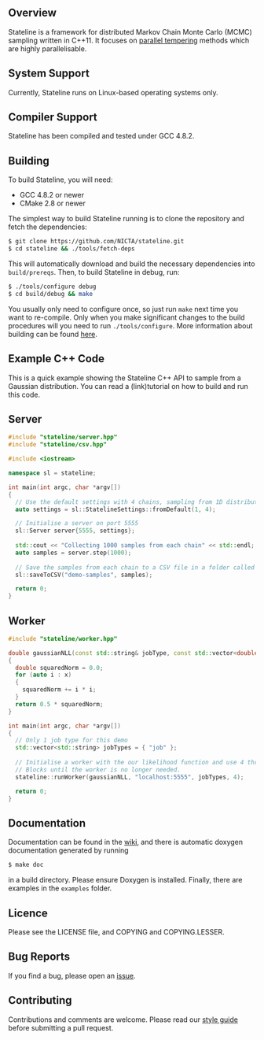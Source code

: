 ## Overview
Stateline is a framework for distributed Markov Chain Monte Carlo (MCMC) sampling written in C++11. It focuses on [parallel tempering](http://en.wikipedia.org/wiki/Parallel_tempering) methods which are highly parallelisable.

## System Support
Currently, Stateline runs on Linux-based operating systems only.

## Compiler Support
Stateline has been compiled and tested under GCC 4.8.2.

## Building
To build Stateline, you will need:
* GCC 4.8.2 or newer
* CMake 2.8 or newer

The simplest way to build Stateline running is to clone the repository and fetch the dependencies:

```bash
$ git clone https://github.com/NICTA/stateline.git
$ cd stateline && ./tools/fetch-deps
```

This will automatically download and build the necessary dependencies into `build/prereqs`. Then, to build Stateline in debug, run:

```bash
$ ./tools/configure debug
$ cd build/debug && make
```

You usually only need to configure once, so just run `make` next time you want to re-compile. Only when you make significant changes to the build procedures will you need to run `./tools/configure`. More information about building can be found [here](https://github.com/NICTA/stateline/wiki/Installation-Guide).

## Example C++ Code
This is a quick example showing the Stateline C++ API to sample from a Gaussian distribution. You can read a (link)tutorial on how to build and run this code.

## Server
```cpp
#include "stateline/server.hpp"
#include "stateline/csv.hpp"

#include <iostream>

namespace sl = stateline;

int main(int argc, char *argv[])
{
  // Use the default settings with 4 chains, sampling from 1D distribution
  auto settings = sl::StatelineSettings::fromDefault(1, 4);

  // Initialise a server on port 5555
  sl::Server server{5555, settings};
  
  std::cout << "Collecting 1000 samples from each chain" << std::endl;
  auto samples = server.step(1000);
  
  // Save the samples from each chain to a CSV file in a folder called demo-samples
  sl::saveToCSV("demo-samples", samples);

  return 0;
}
```

## Worker
```cpp
#include "stateline/worker.hpp"

double gaussianNLL(const std::string& jobType, const std::vector<double>& x)
{
  double squaredNorm = 0.0;
  for (auto i : x)
  {
    squaredNorm += i * i;
  }
  return 0.5 * squaredNorm;
}

int main(int argc, char *argv[])
{
  // Only 1 job type for this demo
  std::vector<std::string> jobTypes = { "job" };
  
  // Initialise a worker with the our likelihood function and use 4 threads.
  // Blocks until the worker is no longer needed.
  stateline::runWorker(gaussianNLL, "localhost:5555", jobTypes, 4);

  return 0;
}
```

Documentation
-------------
Documentation can be found in the
[wiki](http://github.com/NICTA/stateline/wiki), and there is automatic doxygen documentation generated by running

```bash
$ make doc
```

in a build directory. Please ensure Doxygen is installed. Finally, there are examples in the `examples` folder.

Licence
-------
Please see the LICENSE file, and COPYING and COPYING.LESSER.

Bug Reports
-----------
If you find a bug, please open an [issue](http://github.com/NICTA/stateline/issues).

Contributing 
------------
Contributions and comments are welcome. Please read our [style guide](docs/CodeGuidelines.md) before submitting a pull request.
